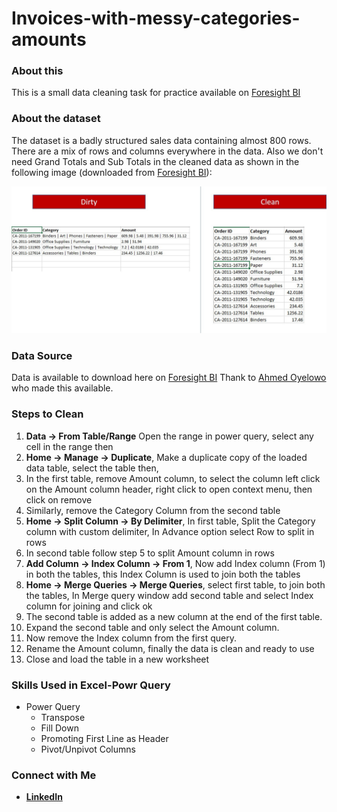 # Invoices-with-messy-categories-amounts

### About this

This is a small data cleaning task for practice available on [Foresight BI](https://foresightbi.com.ng/microsoft-power-bi/dirty-data-samples-to-practice-on/)

### About the dataset

The dataset is a badly structured sales data containing almost 800 rows. There are a mix of rows and columns everywhere in the data. Also we don't need Grand Totals and Sub Totals in the cleaned data as shown in the following image (downloaded from [Foresight BI](https://foresightbi.com.ng/microsoft-power-bi/dirty-data-samples-to-practice-on/)):

<img src="Images/messy invoice.jpg">

### Data Source

Data is available to download here on [Foresight BI](https://foresightbi.com.ng/wp-content/uploads/2020/05/1.-Badly-Structured-Sales-Data-1.xlsx)
Thank to [Ahmed Oyelowo](https://foresightbi.com.ng/author/4eyes/) who made this available.

### Steps to Clean

1. **Data -> From Table/Range** Open the range in power query, select any cell in the range then 
2. **Home -> Manage -> Duplicate**, Make a duplicate copy of the loaded data table, select the table then, 
3. In the first table, remove Amount column, to select the column left click on the Amount column header, right click to open context menu, then click on remove
4. Similarly, remove the Category Column from the second table
5. **Home -> Split Column -> By Delimiter**, In first table, Split the Category column with custom delimiter, In Advance option select Row to split in rows
6. In second table follow step 5 to split Amount column in rows
7. **Add Column -> Index Column -> From 1**, Now add Index column (From 1) in both the tables, this Index Column is used to join both the tables
8. **Home -> Merge Queries -> Merge Queries**, select first table, to join both the tables, In Merge query window add second table and select Index column for joining and click ok
9. The second table is added as a new column at the end of the first table. 
10. Expand the second table and only select the Amount column.
11. Now remove the Index column from the first query. 
12. Rename the Amount column, finally the data is clean and ready to use
13. Close and load the table in a new worksheet

### Skills Used in Excel-Powr Query
- Power Query
  - Transpose
  - Fill Down
  - Promoting First Line as Header
  - Pivot/Unpivot Columns

### Connect with Me

- [**LinkedIn**](https://www.linkedin.com/in/anil-jain-bgt/)







